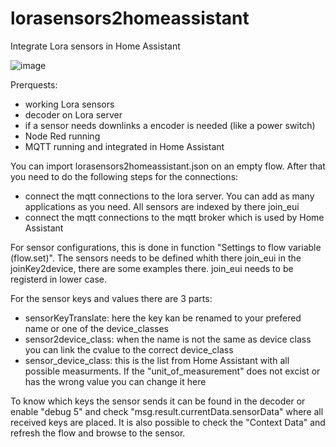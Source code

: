 # lorasensors2homeassistant
Integrate Lora sensors in Home Assistant


![image](https://github.com/user-attachments/assets/96b2897e-cf5b-4b69-8fa1-196120f5b58c)

Prerquests:
 - working Lora sensors
 - decoder on Lora server
 - if a sensor needs downlinks a encoder is needed (like a power switch)
 - Node Red running
 - MQTT running and integrated in Home Assistant

You can import lorasensors2homeassistant.json on an empty flow. After that you need to do the following steps for the connections:
 - connect the mqtt connections to the lora server. You can add as many applications as you need. All sensors are indexed by there join_eui
 - connect the mqtt connections to the mqtt broker which is used by Home Assistant

For sensor configurations, this is done in function "Settings to flow variable (flow.set)". The sensors needs to be defined whith there join_eui in the joinKey2device, there are some examples there. join_eui needs to be registerd in lower case.

For the sensor keys and values there are 3 parts:
 - sensorKeyTranslate: here the key kan be renamed to your prefered name or one of the device_classes
 - sensor2device_class: when the name is not the same as device class you can link the cvalue to the correct device_class
 - sensor_device_class: this is the list from Home Assistant with all possible measurments. If the "unit_of_measurement" does not excist or has the wrong value you can change it here

To know which keys the sensor sends it can be found in the decoder or enable "debug 5" and check "msg.result.currentData.sensorData" where all received keys are placed. It is also possible to check the "Context Data" and refresh the flow and browse to the sensor.
